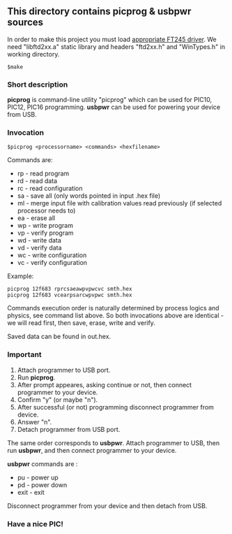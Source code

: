 ## This directory contains picprog & usbpwr sources

In order to make this project you must load [appropriate FT245 driver](https://www.ftdichip.com/Drivers/D2XX.htm).  We need "libftd2xx.a" static library and headers "ftd2xx.h" and "WinTypes.h" in working directory.

    $make

### Short description

**picprog** is command-line utility "picprog" which can be used for PIC10, PIC12, PIC16 programming.
**usbpwr** can be used for powering your device from USB.

### Invocation

    $picprog <processorname> <commands> <hexfilename>

Commands are:

* rp  - read program
* rd  - read data
* rc  - read configuration
* sa  - save all (only words pointed in input .hex file)
* ml  - merge input file with calibration values read previously (if selected processor needs to)
* ea  - erase all
* wp  - write program
* vp  - verify program
* wd  - write data
* vd  - verify data
* wc  - write configuration
* vc  - verify configuration


Example:

    picprog 12f683 rprcsaeawpvpwcvc smth.hex
    picprog 12f683 vcearpsarcwpvpwc smth.hex

Commands execution order is naturally determined by process logics and physics, see command list above. So both invocations above are identical - we will read first, then save, erase, write and verify.

Saved data can be found in out.hex.

### Important

1. Attach programmer to USB port.
2. Run **picprog**.
3. After prompt appeares, asking continue or not, then connect programmer to your device.
4. Confirm "y" (or maybe "n").
5. After successful (or not) programming disconnect programmer from device.
6. Answer "n".
7. Detach programmer from USB port.

The same order corresponds to **usbpwr**. Attach programmer to USB, then run **usbpwr**, and then connect programmer to your device. 

**usbpwr** commands are :

* pu  - power up
* pd  - power down
* exit  - exit

Disconnect programmer from your device and then detach from USB.




### Have a nice PIC!

